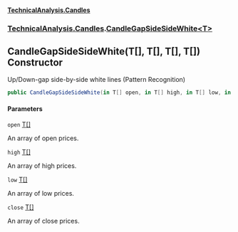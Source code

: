 #### [TechnicalAnalysis\.Candles](Atypical.TechnicalAnalysis.Candles.md 'Atypical\.TechnicalAnalysis\.Candles')
### [TechnicalAnalysis\.Candles](Atypical.TechnicalAnalysis.Candles.md#TechnicalAnalysis.Candles 'TechnicalAnalysis\.Candles').[CandleGapSideSideWhite&lt;T&gt;](CandleGapSideSideWhite_T_.md 'TechnicalAnalysis\.Candles\.CandleGapSideSideWhite\<T\>')

## CandleGapSideSideWhite\(T\[\], T\[\], T\[\], T\[\]\) Constructor

Up/Down\-gap side\-by\-side white lines \(Pattern Recognition\)

```csharp
public CandleGapSideSideWhite(in T[] open, in T[] high, in T[] low, in T[] close);
```
#### Parameters

<a name='TechnicalAnalysis.Candles.CandleGapSideSideWhite_T_.CandleGapSideSideWhite(T[],T[],T[],T[]).open'></a>

`open` [T](CandleGapSideSideWhite_T_.md#TechnicalAnalysis.Candles.CandleGapSideSideWhite_T_.T 'TechnicalAnalysis\.Candles\.CandleGapSideSideWhite\<T\>\.T')[\[\]](https://docs.microsoft.com/en-us/dotnet/api/System.Array 'System\.Array')

An array of open prices\.

<a name='TechnicalAnalysis.Candles.CandleGapSideSideWhite_T_.CandleGapSideSideWhite(T[],T[],T[],T[]).high'></a>

`high` [T](CandleGapSideSideWhite_T_.md#TechnicalAnalysis.Candles.CandleGapSideSideWhite_T_.T 'TechnicalAnalysis\.Candles\.CandleGapSideSideWhite\<T\>\.T')[\[\]](https://docs.microsoft.com/en-us/dotnet/api/System.Array 'System\.Array')

An array of high prices\.

<a name='TechnicalAnalysis.Candles.CandleGapSideSideWhite_T_.CandleGapSideSideWhite(T[],T[],T[],T[]).low'></a>

`low` [T](CandleGapSideSideWhite_T_.md#TechnicalAnalysis.Candles.CandleGapSideSideWhite_T_.T 'TechnicalAnalysis\.Candles\.CandleGapSideSideWhite\<T\>\.T')[\[\]](https://docs.microsoft.com/en-us/dotnet/api/System.Array 'System\.Array')

An array of low prices\.

<a name='TechnicalAnalysis.Candles.CandleGapSideSideWhite_T_.CandleGapSideSideWhite(T[],T[],T[],T[]).close'></a>

`close` [T](CandleGapSideSideWhite_T_.md#TechnicalAnalysis.Candles.CandleGapSideSideWhite_T_.T 'TechnicalAnalysis\.Candles\.CandleGapSideSideWhite\<T\>\.T')[\[\]](https://docs.microsoft.com/en-us/dotnet/api/System.Array 'System\.Array')

An array of close prices\.